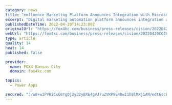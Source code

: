 ```yaml
---
category: news
title: "emfluence Marketing Platform Announces Integration with Microsoft Power Apps"
excerpt: "Digital marketing automation platform announces integration with Microsoft Power Apps, providing powerful marketing automation capabilities to Power Apps. KANSAS CITY, Mo., April 20, 2022 ..."
publishedDateTime: 2022-04-20T14:23:00Z
originalUrl: "https://fox4kc.com/business/press-releases/cision/20220420CG28201/emfluence-marketing-platform-announces-integration-with-microsoft-power-apps/"
webUrl: "https://fox4kc.com/business/press-releases/cision/20220420CG28201/emfluence-marketing-platform-announces-integration-with-microsoft-power-apps/"
type: article
quality: 14
heat: 14
published: false

provider:
  name: FOX4 Kansas City
  domain: fox4kc.com

topics:
  - Power Apps

secured: "J/w8+w1PVRiCxG8TgOj2y32yBXE4gVJ7uZVKP9E40wI1h8lMXj1AN/edt6scbhNPP3JeGoBC/YV/GB2JgtPjDySJo+GIVU2votzuQm1k7q+CDEUoKTanbYJ09aJPCM0MqhyehsjOnQYj8E/2/dRKcMCx0WvHuE3rnt4ao3jeaEcxcCNFUvIB/3Yn3Ds6dulttuVDuO83SBAWRza0p4L6Q+VMSVjaTMoP7rOmQU37REgnKhhmIFlHJKqZBOAMYvbGV53ShKMyVSHPtfFTB3yeQ10Dxmf1GzkYcJhHUW2w2K2n6CH+ZxmAYXQa9eAjsO4SM62QDHPN07V4HqF52MFs54PleZEYX3E08qf4asLw96s=;rzdjRwpyoPfSC3EFe12lPA=="
---
```


